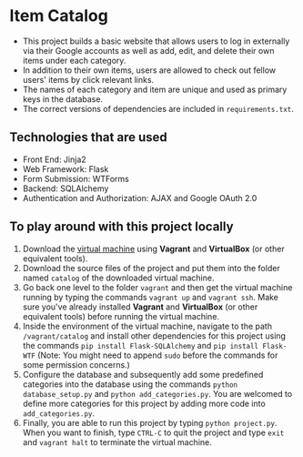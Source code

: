 # Item Catalog
- This project builds a basic website that allows users to log in externally via their Google accounts as well as add, edit, and delete their own items under each category.
- In addition to their own items, users are allowed to check out fellow users' items by click relevant links.
- The names of each category and item are unique and used as primary keys in the database.
- The correct versions of dependencies are included in `requirements.txt`.


## Technologies that are used
- Front End: Jinja2
- Web Framework: Flask
- Form Submission: WTForms
- Backend: SQLAlchemy
- Authentication and Authorization: AJAX and Google OAuth 2.0

## To play around with this project locally
1. Download the [virtual machine](https://d17h27t6h515a5.cloudfront.net/topher/2016/December/58488015_fsnd-virtual-machine/fsnd-virtual-machine.zip) using **Vagrant** and **VirtualBox** (or other equivalent tools).
2. Download the source files of the project and put them into the folder named `catalog` of the downloaded virtual machine.
3. Go back one level to the folder `vagrant` and then get the virtual machine running by typing the commands `vagrant up` and `vagrant ssh`. Make sure you've already 
installed **Vagrant** and **VirtualBox** (or other equivalent tools) before running the virtual machine.
4. Inside the environment of the virtual machine, navigate to the path `/vagrant/catalog` and install other dependencies for this project using the commands
`pip install Flask-SQLAlchemy` and `pip install Flask-WTF` (Note: You might need to append `sudo` before the commands for some permission concerns.)
5. Configure the database and subsequently add some predefined categories into the database using the commands `python database_setup.py` and `python add_categories.py`. You are welcomed to define more categories for this project by adding more code into `add_categories.py`.
6. Finally, you are able to run this project by typing `python project.py`. When you want to finish, type `CTRL-C` to quit the project and type `exit` and `vagrant halt` to
terminate the virtual machine.
